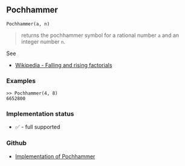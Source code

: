 ## Pochhammer

```
Pochhammer(a, n)
```

> returns the pochhammer symbol for a rational number `a` and an integer number `n`.

See
* [Wikipedia - Falling and rising factorials](https://en.wikipedia.org/wiki/Falling_and_rising_factorials)

### Examples

```
>> Pochhammer(4, 8)
6652800
```






### Implementation status

* &#x2705; - full supported

### Github

* [Implementation of Pochhammer](https://github.com/axkr/symja_android_library/blob/master/symja_android_library/matheclipse-core/src/main/java/org/matheclipse/core/builtin/Arithmetic.java#L3131) 
